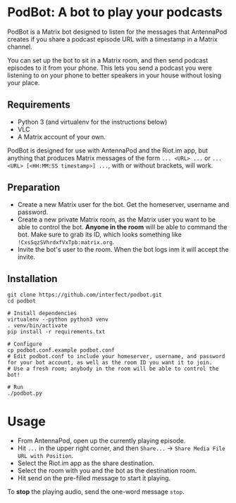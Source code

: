 # PodBot: A bot to play your podcasts

PodBot is a Matrix bot designed to listen for the messages that AntennaPod creates if you share a podcast episode URL with a timestamp in a Matrix channel.

You can set up the bot to sit in a Matrix room, and then send podcast episodes to it from your phone. This lets you send a podcast you were listening to on your phone to better speakers in your house without losing your place.

## Requirements

* Python 3 (and virtualenv for the instructions below)
* VLC
* A Matrix account of your own.

PodBot is designed for use with AntennaPod and the Riot.im app, but anything that produces Matrix messages of the form `... <URL> ...` or  `... <URL> [<HH:MM:SS timestamp>] ...`, with or without brackets, will work.

## Preparation

* Create a new Matrix user for the bot. Get the homeserver, username and password.
* Create a new private Matrix room, as the Matrix user you want to be able to control the bot. **Anyone in the room** will be able to command the bot. Make sure to grab its ID, which looks something like `!CxsSqzSVhrdxfVxTpb:matrix.org`.
* Invite the bot's user to the room. When the bot logs inm it will accept the invite.

## Installation

```
git clone https://github.com/interfect/podbot.git
cd podbot

# Install dependencies
virtualenv --python python3 venv
. venv/bin/activate
pip install -r requirements.txt

# Configure
cp podbot.conf.example podbot.conf
# Edit podbot.conf to include your homeserver, username, and password for your bot account, as well as the room ID you want it to join.
# Use a fresh room; anybody in the room will be able to control the bot!

# Run
./podbot.py
```

# Usage

* From AntennaPod, open up the currently playing episode.
* Hit `...` in the upper right corner, and then `Share...` -> `Share Media File URL with Position`.
* Select the Riot.im app as the share destination.
* Select the room with you and the bot as the destination room.
* Hit send on the pre-filled message to start it playing.

To **stop** the playing audio, send the one-word message `stop`.
